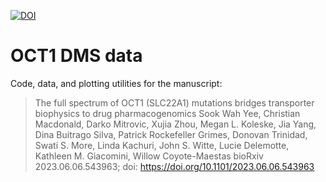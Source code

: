 [![DOI](https://zenodo.org/badge/524223544.svg)](https://zenodo.org/doi/10.5281/zenodo.10909291)

# OCT1 DMS data

Code, data, and plotting utilities for the manuscript:

>The full spectrum of OCT1 (SLC22A1) mutations bridges transporter biophysics to drug pharmacogenomics
>Sook Wah Yee, Christian Macdonald, Darko Mitrovic, Xujia Zhou, Megan L. Koleske, Jia Yang, Dina Buitrago Silva, Patrick Rockefeller Grimes, Donovan Trinidad, Swati S. More, Linda Kachuri, John S. Witte, Lucie Delemotte, Kathleen M. Giacomini, Willow Coyote-Maestas
>bioRxiv 2023.06.06.543963; doi: https://doi.org/10.1101/2023.06.06.543963
